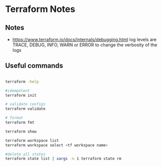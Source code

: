# Terraform Notes


## Notes
- https://www.terraform.io/docs/internals/debugging.html log levels are TRACE, DEBUG, INFO, WARN or ERROR to change the verbosity of the logs

## Useful commands

```bash

terraform -help

#idempotent
terraform init

# validate configs
terraform validate

# format
terraform fmt

terraform show

terraform workspace list
terraform workspace select <tf workspace name>

#delete all states
terraform state list | xargs -n 1 terraform state rm
```
